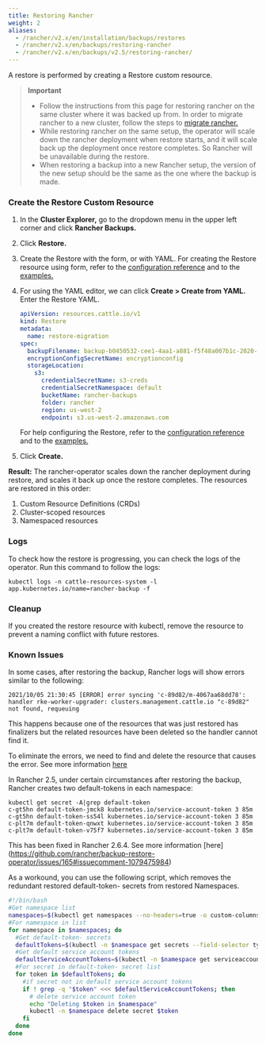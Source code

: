 ```yaml
---
title: Restoring Rancher
weight: 2
aliases:
  - /rancher/v2.x/en/installation/backups/restores
  - /rancher/v2.x/en/backups/restoring-rancher
  - /rancher/v2.x/en/backups/v2.5/restoring-rancher/
---
```


A restore is performed by creating a Restore custom resource. 

> **Important**
>
> * Follow the instructions from this page for restoring rancher on the same cluster where it was backed up from. In order to migrate rancher to a new cluster, follow the steps to [migrate rancher.]({{<baseurl>}}/rancher/v2.5/en/backups/migrating-rancher)
> * While restoring rancher on the same setup, the operator will scale down the rancher deployment when restore starts, and it will scale back up the deployment once restore completes. So Rancher will be unavailable during the restore.
> * When restoring a backup into a new Rancher setup, the version of the new setup should be the same as the one where the backup is made.

### Create the Restore Custom Resource

1. In the **Cluster Explorer,** go to the dropdown menu in the upper left corner and click **Rancher Backups.**
1. Click **Restore.**
1. Create the Restore with the form, or with YAML.  For creating the Restore resource using form, refer to the [configuration reference]({{<baseurl>}}/rancher/v2.5/en/backups/configuration/restore-config) and to the [examples.]({{<baseurl>}}/rancher/v2.5/en/backups/examples)
1. For using the YAML editor, we can click **Create > Create from YAML.** Enter the Restore YAML.

    ```yaml
    apiVersion: resources.cattle.io/v1
	kind: Restore
	metadata:
	  name: restore-migration
	spec:
	  backupFilename: backup-b0450532-cee1-4aa1-a881-f5f48a007b1c-2020-09-15T07-27-09Z.tar.gz
	  encryptionConfigSecretName: encryptionconfig
	  storageLocation:
	    s3:
	      credentialSecretName: s3-creds
	      credentialSecretNamespace: default
	      bucketName: rancher-backups
	      folder: rancher
	      region: us-west-2
	      endpoint: s3.us-west-2.amazonaws.com
      ```

      For help configuring the Restore, refer to the [configuration reference]({{<baseurl>}}/rancher/v2.5/en/backups/configuration/restore-config) and to the [examples.]({{<baseurl>}}/rancher/v2.5/en/backups/examples)

1. Click **Create.**

**Result:** The rancher-operator scales down the rancher deployment during restore, and scales it back up once the restore completes. The resources are restored in this order:

1. Custom Resource Definitions (CRDs)
2. Cluster-scoped resources
3. Namespaced resources

### Logs

To check how the restore is progressing, you can check the logs of the operator. Run this command to follow the logs:

```
kubectl logs -n cattle-resources-system -l app.kubernetes.io/name=rancher-backup -f
```

### Cleanup

If you created the restore resource with kubectl, remove the resource to prevent a naming conflict with future restores.

### Known Issues
In some cases, after restoring the backup, Rancher logs will show errors similar to the following:
```
2021/10/05 21:30:45 [ERROR] error syncing 'c-89d82/m-4067aa68dd78': handler rke-worker-upgrader: clusters.management.cattle.io "c-89d82" not found, requeuing
```
This happens because one of the resources that was just restored has finalizers but the related resources have been deleted so the handler cannot find it.

To eliminate the errors, we need to find and delete the resource that causes the error. See more information [here](https://github.com/rancher/rancher/issues/35050#issuecomment-937968556)

In Rancher 2.5, under certain circumstances after restoring the backup, Rancher creates two default-tokens in each namespace:

```
kubectl get secret -A|grep default-token
c-gt5hn default-token-jmck8 kubernetes.io/service-account-token 3 85m
c-gt5hn default-token-ss54l kubernetes.io/service-account-token 3 85m
c-plt7m default-token-qnwxt kubernetes.io/service-account-token 3 85m
c-plt7m default-token-v75f7 kubernetes.io/service-account-token 3 85m
```

This has been fixed in Rancher 2.6.4. See more information [here]
(https://github.com/rancher/backup-restore-operator/issues/165#issuecomment-1079475984)

As a workound, you can use the following script, which removes the redundant restored default-token- secrets from restored Namespaces.

```bash
#!/bin/bash
#Get namespace list
namespaces=$(kubectl get namespaces --no-headers=true -o custom-columns=":metadata.name")
#For namespace in list
for namespace in $namespaces; do
  #Get default-token- secrets
  defaultTokens=$(kubectl -n $namespace get secrets --field-selector type=kubernetes.io/service-account-token --no-headers=true -o custom-columns=":metadata.name" | grep default-token)
  #Get default service account tokens
  defaultServiceAccountTokens=$(kubectl -n $namespace get serviceaccount default -o jsonpath={.secrets} | jq -r .[].name)
  #For secret in default-token- secret list
  for token in $defaultTokens; do
    #if secret not in default service account tokens
    if ! grep -q "$token" <<< $defaultServiceAccountTokens; then
      # delete service account token
      echo "Deleting $token in $namespace"
      kubectl -n $namespace delete secret $token
    fi
  done
done
```


